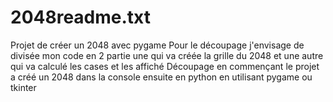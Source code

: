 # 2048readme.txt
Projet de créer un 2048 avec pygame 
Pour le découpage j'envisage de divisée mon code en 2 partie une qui va créée la grille du 2048 et une autre qui va calculé les cases et les affiché 
Découpage en commençant le projet a créé un 2048 dans la console ensuite en python en utilisant pygame ou tkinter
